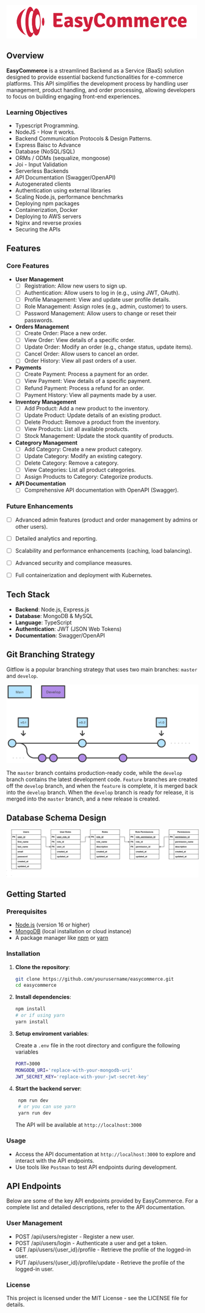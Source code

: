 <img src="./assets/easy-commerce-logo.png" alt="easy-commerce-logo" width="500px" >

## Overview

**EasyCommerce** is a streamlined Backend as a Service (BaaS) solution designed to provide essential backend functionalities for e-commerce platforms. This API simplifies the development process by handling user management, product handling, and order processing, allowing developers to focus on building engaging front-end experiences.

### Learning Objectives
- Typescript Programming.
- NodeJS - How it works.
- Backend Communication Protocols & Design Patterns.
- Express Baisc to Advance
- Database (NoSQL/SQL)
- ORMs / ODMs (sequalize, mongoose)
- Joi - Input Validation
- Serverless Backends
- API Documentation (Swagger/OpenAPI)
- Autogenerated clients
- Authentication using external libraries
- Scaling Node.js, performance benchmarks
- Deploying npm packages
- Containerization, Docker
- Deploying to AWS servers
- Nginx and reverse proxies
- Securing the APIs

## Features

### Core Features

- **User Management**
  - [ ] Registration: Allow new users to sign up.
  - [ ] Authentication: Allow users to log in (e.g., using JWT, OAuth).
  - [ ] Profile Management: View and update user profile details.
  - [ ] Role Management: Assign roles (e.g., admin, customer) to users.
  - [ ] Password Management: Allow users to change or reset their passwords.

- **Orders Management**
  - [ ] Create Order: Place a new order.
  - [ ] View Order: View details of a specific order.
  - [ ] Update Order: Modify an order (e.g., change status, update items).
  - [ ] Cancel Order: Allow users to cancel an order.
  - [ ] Order History: View all past orders of a user.

- **Payments**
  - [ ] Create Payment: Process a payment for an order.
  - [ ] View Payment: View details of a specific payment.
  - [ ] Refund Payment: Process a refund for an order.
  - [ ] Payment History: View all payments made by a user.

- **Inventory Management**
  - [ ] Add Product: Add a new product to the inventory.
  - [ ] Update Product: Update details of an existing product.
  - [ ] Delete Product: Remove a product from the inventory.
  - [ ] View Products: List all available products.
  - [ ] Stock Management: Update the stock quantity of products.

- **Categrory Management**
  - [ ] Add Category: Create a new product category.
  - [ ] Update Category: Modify an existing category.
  - [ ] Delete Category: Remove a category.
  - [ ] View Categories: List all product categories.
  - [ ] Assign Products to Category: Categorize products.

- **API Documentation**
  - [ ] Comprehensive API documentation with OpenAPI (Swagger).

### Future Enhancements

- [ ] Advanced admin features (product and order management by admins or other users).
- [ ] Detailed analytics and reporting.
- [ ] Scalability and performance enhancements (caching, load balancing).
- [ ] Advanced security and compliance measures.
- [ ] Full containerization and deployment with Kubernetes.


## Tech Stack

- **Backend**: Node.js, Express.js
- **Database**: MongoDB & MySQL
- **Language**: TypeScript
- **Authentication**: JWT (JSON Web Tokens)
- **Documentation**: Swagger/OpenAPI

## Git Branching Strategy
Gitflow is a popular branching strategy that uses two main branches: `master` and `develop`.

<img src="./assets/gitflow.svg" alt="database-schema-design" >

The `master` branch contains production-ready code, while the `develop` branch contains the latest development code. `Feature` branches are created off the `develop` branch, and when the `feature` is complete, it is merged back into the `develop` branch. When the `develop` branch is ready for release, it is merged into the `master` branch, and a new release is created.

## Database Schema Design
<img src="docs\database schema\easycommerce.drawio.svg" alt="database-schema-design" >

## Getting Started

### Prerequisites

- [Node.js](https://nodejs.org/) (version 16 or higher)
- [MongoDB](https://www.mongodb.com/) (local installation or cloud instance)
- A package manager like [npm](https://www.npmjs.com/) or [yarn](https://yarnpkg.com/)

### Installation

1. **Clone the repository**:
   ```bash
   git clone https://github.com/yourusername/easycommerce.git
   cd easycommerce
   ```
2. **Install dependencies**:
   ```bash
   npm install
   # or if using yarn
   yarn install
   ```
3. **Setup enviroment variables**:

   Create a `.env` file in the root directory and configure the following variables
   ```bash
   PORT=3000
   MONGODB_URI='replace-with-your-mongodb-uri'
   JWT_SECRET_KEY='replace-with-your-jwt-secret-key'
   ```
4. **Start the backend server**:
   ```bash
    npm run dev
    # or you can use yarn
    yarn run dev
    ```

   The API will be available at `http://localhost:3000`

  ### Usage

  - Access the API documentation at `http://localhost:3000` to explore and interact with the API endpoints.
  - Use tools like `Postman` to test API endpoints during development.

  ## API Endpoints

  Below are some of the key API endpoints provided by EasyCommerce. For a complete list and detailed descriptions, refer to the API documentation.

  ### User Management
  - POST /api/users/register - Register a new user.
  - POST /api/users/login - Authenticate a user and get a token.
  - GET  /api/users/{user_id}/profile - Retrieve the profile of the logged-in user.
  - PUT  /api/users/{user_id}/profile/update - Retrieve the profile of the logged-in user.

  ### License
  This project is licensed under the MIT License - see the LICENSE file for details.